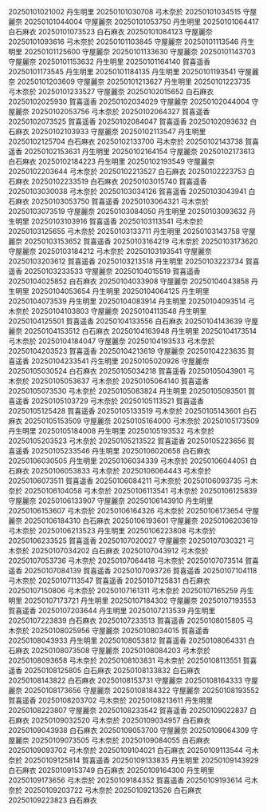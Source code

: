20250101021002 丹生明里
20250101030708 弓木奈於
20250101034515 守屋麗奈
20250101044004 守屋麗奈
20250101053750 丹生明里
20250101064417 白石麻衣
20250101073523 白石麻衣
20250101084123 守屋麗奈
20250101093616 弓木奈於
20250101103845 守屋麗奈
20250101113546 丹生明里
20250101125600 守屋麗奈
20250101133630 守屋麗奈
20250101143703 守屋麗奈
20250101153632 丹生明里
20250101164140 賀喜遥香
20250101173545 丹生明里
20250101184135 丹生明里
20250101193541 守屋麗奈
20250101203609 守屋麗奈
20250101213627 丹生明里
20250101223735 弓木奈於
20250101233527 守屋麗奈
20250102015652 白石麻衣
20250102025930 賀喜遥香
20250102034029 守屋麗奈
20250102044004 守屋麗奈
20250102053756 弓木奈於
20250102064327 賀喜遥香
20250102073525 賀喜遥香
20250102084047 賀喜遥香
20250102093632 白石麻衣
20250102103933 守屋麗奈
20250102113547 丹生明里
20250102125704 白石麻衣
20250102133700 弓木奈於
20250102143738 賀喜遥香
20250102153631 丹生明里
20250102164154 守屋麗奈
20250102173613 白石麻衣
20250102184223 丹生明里
20250102193549 守屋麗奈
20250102203644 弓木奈於
20250102213527 白石麻衣
20250102223753 白石麻衣
20250102233519 白石麻衣
20250103015740 賀喜遥香
20250103030038 弓木奈於
20250103034126 賀喜遥香
20250103043941 白石麻衣
20250103053750 賀喜遥香
20250103064321 弓木奈於
20250103073519 守屋麗奈
20250103084050 丹生明里
20250103093632 丹生明里
20250103103916 賀喜遥香
20250103113541 弓木奈於
20250103125655 弓木奈於
20250103133711 丹生明里
20250103143758 守屋麗奈
20250103153652 賀喜遥香
20250103164219 弓木奈於
20250103173620 守屋麗奈
20250103184212 弓木奈於
20250103193541 守屋麗奈
20250103203612 賀喜遥香
20250103213518 丹生明里
20250103223734 賀喜遥香
20250103233533 守屋麗奈
20250104015519 賀喜遥香
20250104025852 白石麻衣
20250104033908 守屋麗奈
20250104043858 丹生明里
20250104053654 丹生明里
20250104064125 丹生明里
20250104073539 丹生明里
20250104083914 丹生明里
20250104093514 弓木奈於
20250104103803 守屋麗奈
20250104113548 丹生明里
20250104125501 賀喜遥香
20250104133556 白石麻衣
20250104143639 守屋麗奈
20250104153512 白石麻衣
20250104163948 丹生明里
20250104173514 弓木奈於
20250104184047 守屋麗奈
20250104193533 弓木奈於
20250104203523 賀喜遥香
20250104213619 守屋麗奈
20250104223635 賀喜遥香
20250104233541 丹生明里
20250105020926 守屋麗奈
20250105030524 白石麻衣
20250105034218 賀喜遥香
20250105043901 弓木奈於
20250105053637 弓木奈於
20250105064140 賀喜遥香
20250105073530 弓木奈於
20250105083824 丹生明里
20250105093501 賀喜遥香
20250105103729 弓木奈於
20250105113521 賀喜遥香
20250105125428 賀喜遥香
20250105133519 弓木奈於
20250105143601 白石麻衣
20250105153509 守屋麗奈
20250105164000 弓木奈於
20250105173509 丹生明里
20250105184008 丹生明里
20250105193532 弓木奈於
20250105203523 弓木奈於
20250105213522 賀喜遥香
20250105223656 賀喜遥香
20250105233546 丹生明里
20250106020658 白石麻衣
20250106030505 丹生明里
20250106034339 弓木奈於
20250106044051 白石麻衣
20250106053833 弓木奈於
20250106064443 弓木奈於
20250106073511 賀喜遥香
20250106084211 弓木奈於
20250106093735 弓木奈於
20250106104058 弓木奈於
20250106113541 弓木奈於
20250106125839 守屋麗奈
20250106133907 守屋麗奈
20250106143910 丹生明里
20250106153607 弓木奈於
20250106164326 弓木奈於
20250106173654 守屋麗奈
20250106184310 白石麻衣
20250106193601 守屋麗奈
20250106203619 弓木奈於
20250106213523 丹生明里
20250106223808 弓木奈於
20250106233525 賀喜遥香
20250107020027 守屋麗奈
20250107030321 弓木奈於
20250107034202 白石麻衣
20250107043912 弓木奈於
20250107053736 弓木奈於
20250107064418 弓木奈於
20250107073514 賀喜遥香
20250107084139 賀喜遥香
20250107093726 賀喜遥香
20250107104118 弓木奈於
20250107113547 賀喜遥香
20250107125831 白石麻衣
20250107150806 弓木奈於
20250107161311 弓木奈於
20250107165259 丹生明里
20250107173721 丹生明里
20250107184302 守屋麗奈
20250107193553 賀喜遥香
20250107203644 丹生明里
20250107213539 丹生明里
20250107223839 白石麻衣
20250107233513 賀喜遥香
20250108015805 弓木奈於
20250108025956 守屋麗奈
20250108034015 賀喜遥香
20250108043933 丹生明里
20250108053812 賀喜遥香
20250108064331 白石麻衣
20250108073508 守屋麗奈
20250108084203 弓木奈於
20250108093658 弓木奈於
20250108103831 弓木奈於
20250108113551 賀喜遥香
20250108125805 白石麻衣
20250108133832 白石麻衣
20250108143822 白石麻衣
20250108153731 守屋麗奈
20250108164333 守屋麗奈
20250108173656 守屋麗奈
20250108184322 守屋麗奈
20250108193552 賀喜遥香
20250108203702 弓木奈於
20250108213611 丹生明里
20250108223807 守屋麗奈
20250108233542 賀喜遥香
20250109022837 白石麻衣
20250109032520 弓木奈於
20250109034957 白石麻衣
20250109043938 白石麻衣
20250109053700 守屋麗奈
20250109064309 守屋麗奈
20250109073505 弓木奈於
20250109084055 白石麻衣
20250109093702 弓木奈於
20250109104021 白石麻衣
20250109113544 弓木奈於
20250109125814 賀喜遥香
20250109133835 丹生明里
20250109143929 白石麻衣
20250109153749 白石麻衣
20250109164300 丹生明里
20250109173656 弓木奈於
20250109184352 賀喜遥香
20250109193614 弓木奈於
20250109203722 弓木奈於
20250109213526 白石麻衣
20250109223823 白石麻衣
